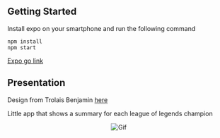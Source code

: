 ## Getting Started
Install expo on your smartphone and run the following command

```
npm install
npm start
```

<a href="https://expo.dev/@darunia/championslist">Expo go link</a>

## Presentation 
Design from Trolais Benjamin <a href="https://github.com/BenjaminFalcon27/LOL-ApiCall-ReactNative">here</a>

Little app that shows a summary for each league of legends champion 

<p align="center">
  <img src="./assets/presentation.gif" alt="Gif">
</p>
